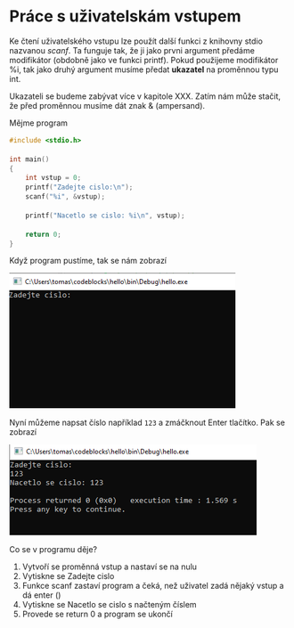 # Práce s uživatelskám vstupem
Ke čtení uživatelského vstupu lze použít další funkci z knihovny stdio nazvanou *scanf*. Ta funguje tak, že ji jako prvni argument předáme modifikátor (obdobně jako ve funkci printf). Pokud použijeme modifikátor %i, tak jako druhý argument musíme předat **ukazatel** na proměnnou typu int.

Ukazateli se budeme zabývat více v kapitole XXX. Zatím nám může stačit, že před proměnnou musíme dát znak & (ampersand).

Mějme program

```c
#include <stdio.h>

int main()
{
    int vstup = 0;
    printf("Zadejte cislo:\n");
    scanf("%i", &vstup);

    printf("Nacetlo se cislo: %i\n", vstup);

    return 0;
}
```

Když program pustíme, tak se nám zobrazí

![input](./obrazky/kapitola008/input.PNG)


Nyní můžeme napsat číslo například `123` a zmáčknout Enter tlačítko. Pak se zobrazí

![input](./obrazky/kapitola008/output.PNG)

Co se v programu děje?

1. Vytvoří se proměnná vstup a nastaví se na nulu
1. Vytiskne se Zadejte cislo
1. Funkce scanf zastaví program a čeká, než uživatel zadá nějaký vstup a dá enter ()
1. Vytiskne se Nacetlo se cislo s načteným číslem
1. Provede se return 0 a program se ukončí

